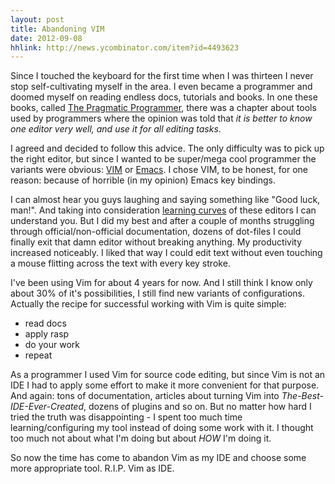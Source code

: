```yaml
---
layout: post
title: Abandoning VIM
date: 2012-09-08
hhlink: http://news.ycombinator.com/item?id=4493623
---
```


Since I touched the keyboard for the first time when I was thirteen I never stop self-cultivating myself in the area. I even became a programmer and doomed myself on reading endless docs, tutorials and books. In one these books, called [The Pragmatic Programmer](http://www.amazon.com/The-Pragmatic-Programmer-Journeyman-Master/dp/020161622X), there was a chapter about tools used by programmers where the opinion was told that *it is better to know one editor very well, and use it for all editing tasks*.

I agreed and decided to follow this advice. The only difficulty was to pick up the right editor, but since I wanted to be super/mega cool programmer the variants were obvious: [VIM](http://www.vim.org) or [Emacs](http://www.gnu.org/software/emacs/). I chose VIM, to be honest, for one reason: because of horrible (in my opinion) Emacs key bindings.

I can almost hear you guys laughing and saying something like "Good luck, man!". And taking into consideration [learning curves](http://mrozekma.com/editor-learning-curve.png) of these editors I can understand you. But I did my best and after a couple of months struggling through official/non-official documentation, dozens of dot-files I could finally exit that damn editor without breaking anything. My productivity increased noticeably. I liked that way I could edit text without even touching a mouse flitting across the text with every key stroke.

I've been using Vim for about 4 years for now. And I still think I know only about 30% of it's possibilities, I still find new variants of configurations. Actually the recipe for successful working with Vim is quite simple:

   - read docs
   - apply rasp
   - do your work
   - repeat

As a programmer I used Vim for source code editing, but since Vim is not an IDE I had to apply some effort to make it more convenient for that purpose. And again: tons of documentation, articles about turning Vim into _The-Best-IDE-Ever-Created_, dozens of plugins and so on. But no matter how hard I tried the truth was disappointing - I spent too much time learning/configuring my tool instead of doing some work with it. I thought too much not about what I'm doing but about _HOW_ I'm doing it.

So now the time has come to abandon Vim as my IDE and choose some more appropriate tool. R.I.P. Vim as IDE.
